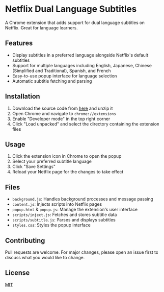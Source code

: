 # Netflix Dual Language Subtitles

A Chrome extension that adds support for dual language subtitles on Netflix. Great for language learners.

## Features

- Display subtitles in a preferred language alongside Netflix's default subtitles
- Support for multiple languages including English, Japanese, Chinese (Simplified and Traditional), Spanish, and French
- Easy-to-use popup interface for language selection
- Automatic subtitle fetching and parsing

## Installation

1. Download the source code from [here](https://github.com/imfing/netflix-dual-subs/archive/refs/heads/main.zip) and unzip it
2. Open Chrome and navigate to `chrome://extensions`
3. Enable "Developer mode" in the top right corner
4. Click "Load unpacked" and select the directory containing the extension files

## Usage

1. Click the extension icon in Chrome to open the popup
2. Select your preferred subtitle language
3. Click "Save Settings"
4. Reload your Netflix page for the changes to take effect

## Files

- `background.js`: Handles background processes and message passing
- `content.js`: Injects scripts into Netflix pages
- `popup.html` & `popup.js`: Manage the extension's user interface
- `scripts/inject.js`: Fetches and stores subtitle data
- `scripts/subtitle.js`: Parses and displays subtitles
- `styles.css`: Styles the popup interface

## Contributing

Pull requests are welcome. For major changes, please open an issue first to discuss what you would like to change.

## License

[MIT](https://choosealicense.com/licenses/mit/)